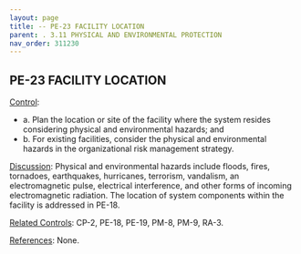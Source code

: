 ```yaml
---
layout: page
title: -- PE-23 FACILITY LOCATION 
parent: . 3.11 PHYSICAL AND ENVIRONMENTAL PROTECTION 
nav_order: 311230 
---
```


## PE-23 FACILITY LOCATION

<ins>Control</ins>:
* a. Plan the location or site of the facility where the system resides considering physical and environmental hazards; and
* b. For existing facilities, consider the physical and environmental hazards in the organizational risk management strategy.
   
<ins>Discussion</ins>: Physical and environmental hazards include floods, fires, tornadoes, earthquakes, hurricanes, terrorism, vandalism, an electromagnetic pulse, electrical interference, and other forms of incoming electromagnetic radiation. The location of system components within the facility is addressed in PE-18.

<ins>Related Controls</ins>: CP-2, PE-18, PE-19, PM-8, PM-9, RA-3.
   
<ins>References</ins>: None.
